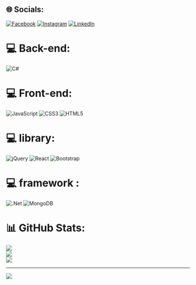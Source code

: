 
## 🌐 Socials:
[![Facebook](https://img.shields.io/badge/Facebook-%231877F2.svg?logo=Facebook&logoColor=white)](https://facebook.com/https://www.facebook.com/mi.bui.923) [![Instagram](https://img.shields.io/badge/Instagram-%23E4405F.svg?logo=Instagram&logoColor=white)](https://instagram.com/https://www.instagram.com/ch.au9658/) [![LinkedIn](https://img.shields.io/badge/LinkedIn-%230077B5.svg?logo=linkedin&logoColor=white)](https://linkedin.com/in/https://www.linkedin.com/in/v%C4%83n-ch%C3%A2u-82163b25b/) 

# 💻 Back-end:
![C#](https://img.shields.io/badge/c%23-%23239120.svg?style=for-the-badge&logo=c-sharp&logoColor=white) 
# 💻 Front-end:
![JavaScript](https://img.shields.io/badge/javascript-%23323330.svg?style=for-the-badge&logo=javascript&logoColor=%23F7DF1E)
![CSS3](https://img.shields.io/badge/css3-%231572B6.svg?style=for-the-badge&logo=css3&logoColor=white) 
![HTML5](https://img.shields.io/badge/html5-%23E34F26.svg?style=for-the-badge&logo=html5&logoColor=white) 
# 💻 library:
![jQuery](https://img.shields.io/badge/jquery-%230769AD.svg?style=for-the-badge&logo=jquery&logoColor=white) 
![React](https://img.shields.io/badge/react-%2320232a.svg?style=for-the-badge&logo=react&logoColor=%2361DAFB) 
![Bootstrap](https://img.shields.io/badge/bootstrap-%23563D7C.svg?style=for-the-badge&logo=bootstrap&logoColor=white)
# 💻 framework :
![.Net](https://img.shields.io/badge/.NET-5C2D91?style=for-the-badge&logo=.net&logoColor=white)  ![MongoDB](https://img.shields.io/badge/MongoDB-%234ea94b.svg?style=for-the-badge&logo=mongodb&logoColor=white)
# 📊 GitHub Stats:
![](https://github-readme-stats.vercel.app/api?username=Chaudz&theme=dark&hide_border=false&include_all_commits=false&count_private=false)<br/>
![](https://github-readme-streak-stats.herokuapp.com/?user=Chaudz&theme=dark&hide_border=false)<br/>
![](https://github-readme-stats.vercel.app/api/top-langs/?username=Chaudz&theme=dark&hide_border=false&include_all_commits=false&count_private=false&layout=compact)

---
[![](https://visitcount.itsvg.in/api?id=Chaudz&icon=0&color=0)](https://visitcount.itsvg.in)

<!-- Proudly created with GPRM ( https://gprm.itsvg.in ) -->
